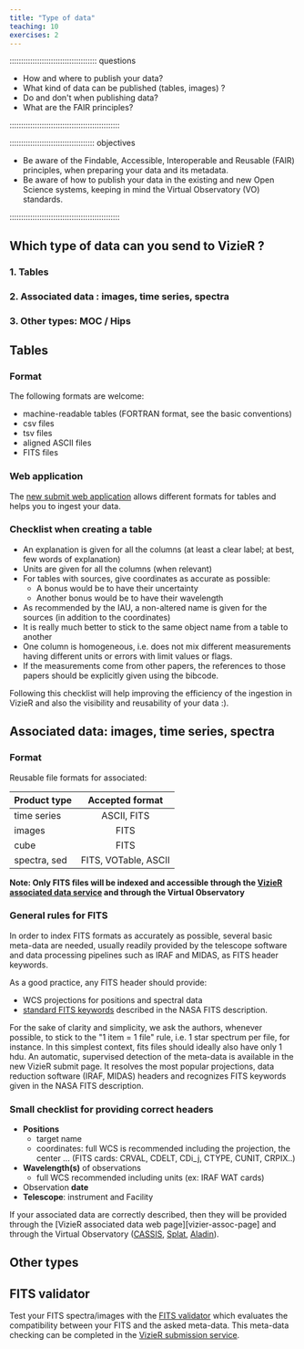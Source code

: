 ```yaml
---
title: "Type of data"
teaching: 10
exercises: 2
---
```


:::::::::::::::::::::::::::::::::::::: questions 

- How and where to publish your data?
- What kind of data can be published (tables, images) ?
- Do and don't when publishing data?
- What are the FAIR principles?

::::::::::::::::::::::::::::::::::::::::::::::::

::::::::::::::::::::::::::::::::::::: objectives

- Be aware of the Findable, Accessible, Interoperable and Reusable (FAIR) principles, when preparing your data and its metadata.
- Be aware of how to publish your data in the existing and new Open Science systems,  keeping in mind the Virtual Observatory (VO) standards.

::::::::::::::::::::::::::::::::::::::::::::::::



<!--  ----------------------------------------- -->
<!-- 		Type of data 			-->
<!--  ----------------------------------------- -->
## Which type of data can you send to VizieR ?

### 1. Tables
 
### 2. Associated data : images, time series, spectra

### 3. Other types: MOC / Hips



<!--  ----------------------------------------- -->
<!-- 		Tables	 			-->
<!--  ----------------------------------------- -->
<!-- Source: https://cdsarc.cds.unistra.fr/vizier.submit/publication-notes.html#section2 -->
## Tables


### Format

The following formats are welcome: 

- machine-readable tables (FORTRAN format, see the basic conventions)
- csv files
- tsv files
- aligned ASCII files
- FITS files


### Web application

The [new submit web application][vizier-submit-login] allows different formats for tables and helps you to ingest your data.


### Checklist when creating a table

- An explanation is given for all the columns (at least a clear label; at best, few words of explanation)
- Units are given for all the columns (when relevant)
- For tables with sources, give coordinates as accurate as possible:
	- A bonus would be to have their uncertainty
	- Another bonus would be to have their wavelength
- As recommended by the IAU, a non-altered name is given for the sources (in addition to the coordinates)
- It is really much better to stick to the same object name from a table to another
- One column is homogeneous, i.e. does not mix different measurements having different units or errors with limit values or flags.
- If the measurements come from other papers, the references to those papers should be explicitly given using the bibcode.

Following this checklist will help improving the efficiency of the ingestion in VizieR and also the visibility and reusability of your data :).


<!--  ----------------------------------------- -->
<!-- 		Associated date			-->
<!--  ----------------------------------------- -->
<!-- Source: https://cdsarc.cds.unistra.fr/vizier.submit/publication-notes.html#section3 -->
## Associated data: images, time series, spectra

### Format

Reusable file formats for associated:

| Product type  | Accepted format      |
| -------------	| :------------------: | 
| time series  	| ASCII, FITS          |
|images		| FITS		       |
|cube		| FITS		       |
|spectra, sed	| FITS, VOTable, ASCII |


**Note: Only FITS files will be indexed and accessible through the [VizieR associated data service][vizier-assoc-data] and through the Virtual Observatory**


### General rules for FITS

In order to index FITS formats as accurately as possible, several basic meta-data are needed, usually readily provided by the telescope software and data processing pipelines such as IRAF and MIDAS, as FITS header keywords.

As a good practice, any FITS header should provide:

- WCS projections for positions and spectral data
- [standard FITS keywords][fits-nasa] described in the NASA FITS description.

For the sake of clarity and simplicity, we ask the authors, whenever possible, to stick to the "1 item = 1 file" rule, i.e. 1 star spectrum per file, for instance. In this simplest context, fits files should ideally also have only 1 hdu. An automatic, supervised detection of the meta-data is available in the new VizieR submit page. It resolves the most popular projections, data reduction software (IRAF, MIDAS) headers and recognizes FITS keywords given in the NASA FITS description.


### Small checklist for providing correct headers

 - **Positions**
	- target name
	- coordinates: full WCS is recommended including the projection, the center ... (FITS cards: CRVAL, CDELT, CDi_j, CTYPE, CUNIT, CRPIX..)
- **Wavelength(s)** of observations
	- full WCS recommended including units (ex: IRAF WAT cards)
- Observation **date**
- **Telescope**: instrument and Facility

If your associated data are correctly described, then they will be provided through the [VizieR associated data web page][vizier-assoc-page] and through the Virtual Observatory ([CASSIS][cassis], [Splat][splat], [Aladin][aladin-home]).



<!--  ----------------------------------------- -->
<!-- 		Other types			-->
<!--  ----------------------------------------- -->
## Other types


<!--  ----------------------------------------- -->
<!-- 		FITS validator			-->
<!--  ----------------------------------------- -->
## FITS validator

Test your FITS spectra/images with the [FITS validator][vizier-fits-validator] which evaluates the compatibility between your FITS and the asked meta-data. This meta-data checking can be completed in the [VizieR submission service][vizier-submit-login].






<!--  ----------------------------------------- -->
<!-- 		Link references			-->
<!--  ----------------------------------------- -->
[cassis]: http://cassis.irap.omp.eu/?page=cassis
[fits-nasa]: https://fits.gsfc.nasa.gov/
[splat]: http://star-www.dur.ac.uk/~pdraper/splat/splat.html
<!-- -->
[aladin-home]: http://aladin.cds.unistra.fr/aladin.gml
[vizier-publi-data-home]: https://vizier.cds.unistra.fr/vizier/submit.htx
[vizier-publi-notes-help]: https://cdsarc.cds.unistra.fr/vizier.submit/publication-notes.html
[vizier-submit-login]: https://cdsarc.cds.unistra.fr/vizier.submit/index.html
[vizier-submit-data-help]: https://cdsarc.cds.unistra.fr/vizier.submit/help.html
[vizier-assoc-data]: https://cdsarc.cds.unistra.fr/assocdata/
[vizier-fits-validator]: https://cdsarc.cds.unistra.fr/vizier.submit/fitsvalidator.html
